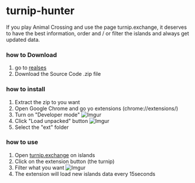 # turnip-hunter
If you play Animal Crossing and use the page turnip.exchange, it deserves to have the best information, order and / or filter the islands and always get updated data.

### how to Download
1. go to [realses](https://github.com/silentdefault/turnip-hunter/releases/latest)
2. Download the Source Code .zip file

### how to install
1. Extract the zip to you want
2. Open Google Chrome and go yo extensions (chrome://extensions/)
3. Turn on "Developer mode"
![Imgur](https://imgur.com/qgjzuTi)
4. Click "Load unpacked" button
![Imgur](https://imgur.com/mYToECr)
5. Select the "ext" folder


### how to use
1. Open [turnip.exchange](https://turnip.exchange/islands) on islands
2. Click on the extension button (the turnip)
3. Filter what you want
![Imgur](https://imgur.com/crlQ98W)
4. The extension will load new islands data every 15seconds
